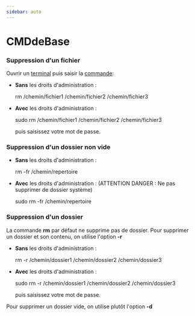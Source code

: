 ```yaml
---
sidebar: auto
---
```

# CMDdeBase

### Suppression d'un fichier

Ouvrir un [terminal](https://doc.ubuntu-fr.org/terminal "terminal") puis saisir la [commande](https://doc.ubuntu-fr.org/commande_shell "commande_shell"):

-   **Sans** les droits d'administration :

    rm /chemin/fichier1 /chemin/fichier2 /chemin/fichier3

-   **Avec** les droits d'administration :

    sudo rm /chemin/fichier1 /chemin/fichier2 /chemin/fichier3

    puis saisissez votre mot de passe.

### Suppression d'un dossier non vide

-   **Sans** les droits d'administration :

    rm -fr /chemin/repertoire

-   **Avec** les droits d'administration : (ATTENTION DANGER : Ne pas supprimer de dossier système)

    sudo rm -fr /chemin/repertoire

### Suppression d'un dossier

La commande **rm** par défaut ne supprime pas de dossier. Pour supprimer un dossier et son contenu, on utilise l'option **-r**

-   **Sans** les droits d'administration :

    rm -r /chemin/dossier1 /chemin/dossier2 /chemin/dossier3

-   **Avec** les droits d'administration :

    sudo rm -r /chemin/dossier1 /chemin/dossier2 /chemin/dossier3

    puis saisissez votre mot de passe.

Pour supprimer un dossier vide, on utilise plutôt l'option **-d**